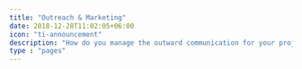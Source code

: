 ```yaml
---
title: "Outreach & Marketing"
date: 2018-12-28T11:02:05+06:00
icon: "ti-announcement"
description: "How do you manage the outward communication for your project? Find out here."
type : "pages"
---
```

